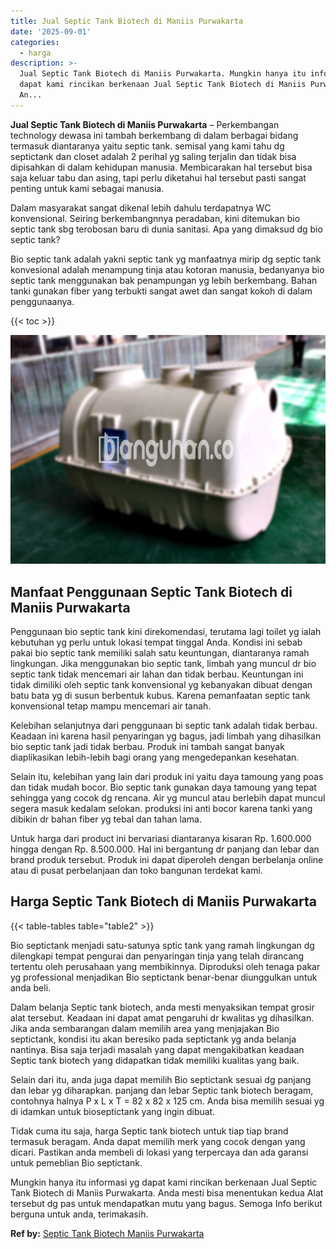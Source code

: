 ```yaml
---
title: Jual Septic Tank Biotech di Maniis Purwakarta
date: '2025-09-01'
categories:
  - harga
description: >-
  Jual Septic Tank Biotech di Maniis Purwakarta. Mungkin hanya itu informasi yg
  dapat kami rincikan berkenaan Jual Septic Tank Biotech di Maniis Purwakarta.
  An...
---
```


**Jual Septic Tank Biotech di Maniis Purwakarta** – Perkembangan technology dewasa ini tambah berkembang di dalam berbagai bidang termasuk diantaranya yaitu septic tank. semisal yang kami tahu dg septictank dan closet adalah 2 perihal yg saling terjalin dan tidak bisa dipisahkan di dalam kehidupan manusia. Membicarakan hal tersebut bisa saja keluar tabu dan asing, tapi perlu diketahui hal tersebut pasti sangat penting untuk kami sebagai manusia.

Dalam masyarakat sangat dikenal lebih dahulu terdapatnya WC konvensional. Seiring berkembangnnya peradaban, kini ditemukan bio septic tank sbg terobosan baru di dunia sanitasi. Apa yang dimaksud dg bio septic tank?

Bio septic tank adalah yakni septic tank yg manfaatnya mirip dg septic tank konvesional adalah menampung tinja atau kotoran manusia, bedanyanya bio septic tank menggunakan bak penampungan yg lebih berkembang. Bahan tanki gunakan fiber yang terbukti sangat awet dan sangat kokoh di dalam penggunaanya.

{{< toc >}}

![Jual Septic Tank Biotech di Maniis Purwakarta](/images/jual-bio-septictank-36.png)

## Manfaat Penggunaan Septic Tank Biotech di Maniis Purwakarta

Penggunaan bio septic tank kini direkomendasi, terutama lagi toilet yg ialah kebutuhan yg perlu untuk lokasi tempat tinggal Anda. Kondisi ini sebab pakai bio septic tank memiliki salah satu keuntungan, diantaranya ramah lingkungan. Jika menggunakan bio septic tank, limbah yang muncul dr bio septic tank tidak mencemari air lahan dan tidak berbau. Keuntungan ini tidak dimiliki oleh septic tank konvensional yg kebanyakan dibuat dengan batu bata yg di susun berbentuk kubus. Karena pemanfaatan septic tank konvensional tetap mampu mencemari air tanah.

Kelebihan selanjutnya dari penggunaan bi septic tank adalah tidak berbau. Keadaan ini karena hasil penyaringan yg bagus, jadi limbah yang dihasilkan bio septic tank jadi tidak berbau. Produk ini tambah sangat banyak diaplikasikan lebih-lebih bagi orang yang mengedepankan kesehatan.

Selain itu, kelebihan yang lain dari produk ini yaitu daya tamoung yang poas dan tidak mudah bocor. Bio septic tank gunakan daya tamoung yang tepat sehingga yang cocok dg rencana. Air yg muncul atau berlebih dapat muncul segera masuk kedalam selokan. produksi ini anti bocor karena tanki yang dibikin dr bahan fiber yg tebal dan tahan lama.

Untuk harga dari product ini bervariasi diantaranya kisaran Rp. 1.600.000 hingga dengan Rp. 8.500.000. Hal ini bergantung dr panjang dan lebar dan brand produk tersebut. Produk ini dapat diperoleh dengan berbelanja online atau di pusat perbelanjaan dan toko bangunan terdekat kami.

## Harga Septic Tank Biotech di Maniis Purwakarta

{{< table-tables table="table2" >}}

Bio septictank menjadi satu-satunya sptic tank yang ramah lingkungan dg dilengkapi tempat pengurai dan penyaringan tinja yang telah dirancang tertentu oleh perusahaan yang membikinnya. Diproduksi oleh tenaga pakar yg professional menjadikan Bio septictank benar-benar diunggulkan untuk anda beli.

Dalam belanja Septic tank biotech, anda mesti menyaksikan tempat grosir alat tersebut. Keadaan ini dapat amat pengaruhi dr kwalitas yg dihasilkan. Jika anda sembarangan dalam memilih area yang menjajakan Bio septictank, kondisi itu akan beresiko pada septictank yg anda belanja nantinya. Bisa saja terjadi masalah yang dapat mengakibatkan keadaan Septic tank biotech yang didapatkan tidak memiliki kualitas yang baik.

Selain dari itu, anda juga dapat memilih Bio septictank sesuai dg panjang dan lebar yg diharapkan. panjang dan lebar Septic tank biotech beragam, contohnya halnya P x L x T = 82 x 82 x 125 cm. Anda bisa memilih sesuai yg di idamkan untuk bioseptictank yang ingin dibuat.

Tidak cuma itu saja, harga Septic tank biotech untuk tiap tiap brand termasuk beragam. Anda dapat memilih merk yang cocok dengan yang dicari. Pastikan anda membeli di lokasi yang terpercaya dan ada garansi untuk pemeblian Bio septictank.

Mungkin hanya itu informasi yg dapat kami rincikan berkenaan Jual Septic Tank Biotech di Maniis Purwakarta. Anda mesti bisa menentukan kedua Alat tersebut dg pas untuk mendapatkan mutu yang bagus. Semoga Info berikut berguna untuk anda, terimakasih.

**Ref by:** [Septic Tank Biotech Maniis Purwakarta](https://id.wikipedia.org/wiki/Septic)

